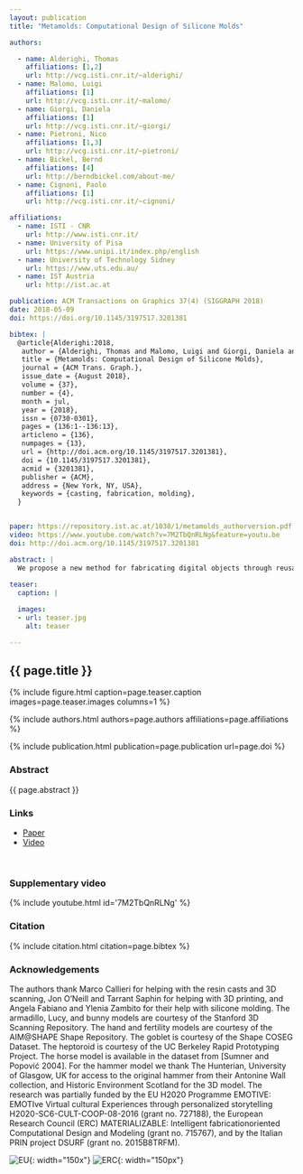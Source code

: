 ```yaml
---
layout: publication
title: "Metamolds: Computational Design of Silicone Molds"

authors:

  - name: Alderighi, Thomas
    affiliations: [1,2]
    url: http://vcg.isti.cnr.it/~alderighi/
  - name: Malomo, Luigi
    affiliations: [1]
    url: http://vcg.isti.cnr.it/~malomo/
  - name: Giorgi, Daniela
    affiliations: [1]
    url: http://vcg.isti.cnr.it/~giorgi/
  - name: Pietroni, Nico
    affiliations: [1,3]
    url: http://vcg.isti.cnr.it/~pietroni/
  - name: Bickel, Bernd
    affiliations: [4]
    url: http://berndbickel.com/about-me/
  - name: Cignoni, Paolo
    affiliations: [1]
    url: http://vcg.isti.cnr.it/~cignoni/

affiliations:
  - name: ISTI - CNR
    url: http://www.isti.cnr.it/
  - name: University of Pisa
    url: https://www.unipi.it/index.php/english
  - name: University of Technology Sidney
    url: https://www.uts.edu.au/	
  - name: IST Austria
    url: http://ist.ac.at

publication: ACM Transactions on Graphics 37(4) (SIGGRAPH 2018)
date: 2018-05-09
doi: https://doi.org/10.1145/3197517.3201381

bibtex: |
  @article{Alderighi:2018,
   author = {Alderighi, Thomas and Malomo, Luigi and Giorgi, Daniela and Pietroni, Nico and Bickel, Bernd and Cignoni, Paolo},
   title = {Metamolds: Computational Design of Silicone Molds},
   journal = {ACM Trans. Graph.},
   issue_date = {August 2018},
   volume = {37},
   number = {4},
   month = jul,
   year = {2018},
   issn = {0730-0301},
   pages = {136:1--136:13},
   articleno = {136},
   numpages = {13},
   url = {http://doi.acm.org/10.1145/3197517.3201381},
   doi = {10.1145/3197517.3201381},
   acmid = {3201381},
   publisher = {ACM},
   address = {New York, NY, USA},
   keywords = {casting, fabrication, molding},
  }


paper: https://repository.ist.ac.at/1038/1/metamolds_authorversion.pdf
video: https://www.youtube.com/watch?v=7M2TbQnRLNg&feature=youtu.be
doi: http://doi.acm.org/10.1145/3197517.3201381

abstract: |
  We propose a new method for fabricating digital objects through reusable silicone molds. Molds are generated by casting liquid silicone into custom 3D printed containers called metamolds. Metamolds automatically define the cuts that are needed to extract the cast object from the silicone mold. The shape of metamolds is designed through a novel segmentation technique, which takes into account both geometric and topological constraints involved in the process of mold casting. Our technique is simple, does not require changing the shape or topology of the input objects, and only requires offthe-shelf materials and technologies. We successfully tested our method on a set of challenging examples with complex shapes and rich geometric detail. 
  
teaser:
  caption: |

  images:
  - url: teaser.jpg
    alt: teaser

---
```


## {{ page.title }}

{% include figure.html caption=page.teaser.caption images=page.teaser.images columns=1 %}

{% include authors.html authors=page.authors affiliations=page.affiliations %}

{% include publication.html publication=page.publication url=page.doi %}

### Abstract

{{ page.abstract }}

### Links

* [Paper]({{page.paper}})
* [Video]({{page.video}})
<br>

### Supplementary video

{% include youtube.html id='7M2TbQnRLNg' %}

### Citation

{% include citation.html citation=page.bibtex %}

### Acknowledgements

The authors thank Marco Callieri for helping with the resin casts and 3D scanning, Jon O’Neill and Tarrant Saphin for helping with 3D printing, and Angela Fabiano and Ylenia Zambito for their help with silicone molding. The armadillo, Lucy, and bunny models are courtesy of the Stanford 3D Scanning Repository. The hand and fertility models are courtesy of the AIM@SHAPE Shape Repository. The goblet is courtesy of the Shape COSEG Dataset. The heptoroid is courtesy of the UC Berkeley Rapid Prototyping Project. The horse model is available in the dataset from [Sumner and Popović 2004]. For the hammer model we thank The Hunterian, University of Glasgow, UK for access to the original hammer from their Antonine Wall collection, and Historic Environment Scotland for the 3D model. The research was partially funded by the EU H2020 Programme EMOTIVE: EMOTIve Virtual cultural Experiences through personalized storytelling H2020-SC6-CULT-COOP-08-2016 (grant no. 727188), the European Research Council (ERC) MATERIALIZABLE: Intelligent fabricationoriented Computational Design and Modeling (grant no. 715767), and by the Italian PRIN project DSURF (grant no. 2015B8TRFM).


![EU](flag_yellow_low.jpg){: width="150x"}
![ERC](LOGO-ERC.jpg){: width="150px"}
